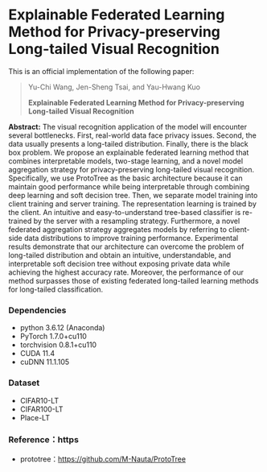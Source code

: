 # **Explainable Federated Learning Method for Privacy-preserving Long-tailed Visual Recognition**

This is an official implementation of the following paper:

> Yu-Chi Wang, Jen-Sheng Tsai, and Yau-Hwang Kuo
>
> **Explainable Federated Learning Method for Privacy-preserving Long-tailed Visual Recognition**
>


**Abstract:** The visual recognition application of the model will encounter several bottlenecks. First, real-world data face privacy issues. Second, the data usually presents a long-tailed distribution. Finally, there is the black box problem. We propose an explainable federated learning method that combines interpretable models, two-stage learning, and a novel model aggregation strategy for privacy-preserving long-tailed visual recognition. Specifically, we use ProtoTree as the basic architecture because it can maintain good performance while being interpretable through combining deep learning and soft decision tree. Then, we separate model training into client training and server training. The representation learning is trained by the client. An intuitive and easy-to-understand tree-based classifier is re-trained by the server with a resampling strategy. Furthermore, a novel federated aggregation strategy aggregates models by referring to client-side data distributions to improve training performance. Experimental results demonstrate that our architecture can overcome the problem of long-tailed distribution and obtain an intuitive, understandable, and interpretable soft decision tree without exposing private data while achieving the highest accuracy rate. Moreover, the performance of our method surpasses those of existing federated long-tailed learning methods for long-tailed classification.



### Dependencies

- python 3.6.12 (Anaconda)
- PyTorch 1.7.0+cu110
- torchvision 0.8.1+cu110
- CUDA 11.4
- cuDNN 11.1.105



### Dataset

- CIFAR10-LT
- CIFAR100-LT
- Place-LT

### Reference：https
* prototree：https://github.com/M-Nauta/ProtoTree

